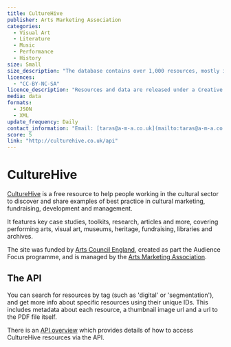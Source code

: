 ```yaml
---
title: CultureHive
publisher: Arts Marketing Association
categories: 
  - Visual Art
  - Literature
  - Music
  - Performance
  - History
size: Small
size_description: "The database contains over 1,000 resources, mostly in PDF format."
licences: 
  - "CC-BY-NC-SA"
licence_description: "Resources and data are released under a Creative Commons Attribution-NonCommercial-ShareAlike 2.0 license. This allows for non-commercial use of the data so long as CultureHive and the original author are given credit and that derivative works (works based on the CC-licensed resources) are also made available under the same license."
media: data
formats: 
  - JSON
  - XML
update_frequency: Daily
contact_information: "Email: [taras@a-m-a.co.uk](mailto:taras@a-m-a.co.uk); Twitter: [@amadigital](http://twitter.com/amadigital)"
score: 5
link: "http://culturehive.co.uk/api"
---
```


# CultureHive #

[CultureHive](http://culturehive.co.uk/) is a free resource to help people working in the cultural sector to discover and share examples of best practice in cultural marketing, fundraising, development and management.

It features key case studies, toolkits, research, articles and more, covering performing arts, visual art, museums, heritage, fundraising, libraries and archives.

The site was funded by [Arts Council England](http://www.artscouncil.org.uk/), created as part the Audience Focus programme, and is managed by the [Arts Marketing Association](http://www.a-m-a.co.uk).

## The API ##

You can search for resources by tag (such as 'digital' or 'segmentation'), and get more info about specific resources using their unique IDs. This includes metadata about each resource, a thumbnail image url and a url to the PDF file itself.

There is an [API overview](http://culturehive.co.uk/api/) which provides details of how to access CultureHive resources via the API. 



